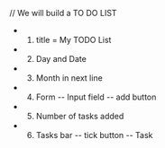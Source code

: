 // We will build a TO DO LIST

- 1. title = My TODO List
- 2. Day and Date
- 3. Month in next line
- 4. Form
    -- Input field
    -- add button
- 5. Number of tasks added
- 6. Tasks bar
    -- tick button
    -- Task